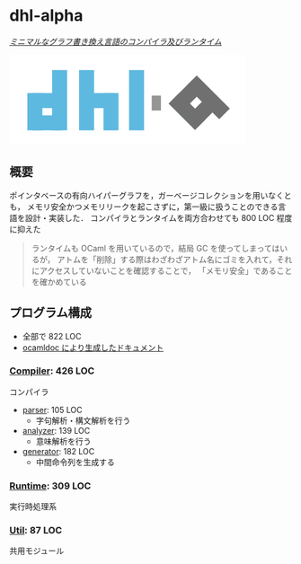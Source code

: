 # dhl-alpha

[_ミニマルなグラフ書き換え言語のコンパイラ及びランタイム_](https://github.com/sano-jin/dhl-alpha)

[![logo](./DHL-logo-alpha.svg)](https://github.com/sano-jin/dhl-alpha)


## 概要
ポインタベースの有向ハイパーグラフを，ガーベージコレクションを用いなくとも，
メモリ安全かつメモリリークを起こさずに，第一級に扱うことのできる言語を設計・実装した．
コンパイラとランタイムを両方合わせても 800 LOC 程度に抑えた

> ランタイムも OCaml を用いているので，結局 GC を使ってしまってはいるが，
> アトムを「削除」する際はわざわざアトム名にゴミを入れて，それにアクセスしていないことを確認することで，
> 「メモリ安全」であることを確かめている



## プログラム構成

- 全部で 822 LOC
- [ocamldoc により生成したドキュメント](https://sano-jin.github.io/dhl-alpha/ocamldoc/dhl/index.html)


### [Compiler](https://github.com/sano-jin/dhl-alpha/tree/main/compiler): 426 LOC
コンパイラ

- [parser](https://github.com/sano-jin/dhl-alpha/tree/main/compiler/parser):
  105 LOC
    - 字句解析・構文解析を行う
- [analyzer](https://github.com/sano-jin/dhl-alpha/tree/main/compiler/analyzer):
  139 LOC
    - 意味解析を行う
- [generator](https://github.com/sano-jin/dhl-alpha/tree/main/compiler/generator):
  182 LOC
    - 中間命令列を生成する


### [Runtime](https://github.com/sano-jin/dhl-alpha/tree/main/runtime): 309 LOC

実行時処理系


### [Util](https://github.com/sano-jin/dhl-alpha/tree/main/util): 87 LOC

共用モジュール

